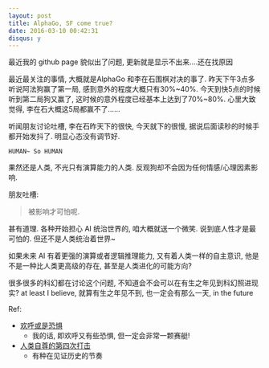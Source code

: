 ```yaml
---
layout: post
title: AlphaGo, SF come true?
date: 2016-03-10 00:42:31
disqus: y
---
```


最近我的 github page 貌似出了问题, 更新就是显示不出来....还在找原因


最近最关注的事情, 大概就是AlphaGo 和李在石围棋对决的事了. 昨天下午3点多听说阿法狗赢了第一局,
感到意外的程度大概只有30%~40%.
今天到快5点的时候听到第二局狗又赢了, 这时候的意外程度已经基本上达到了70%~80%.
心里大致觉得, 李在石大概这5局都赢不了......

听闻朋友讨论吐槽, 李在石昨天下的很快, 今天就下的很慢, 据说后面读秒的时候手都开始发抖了.
明显心态没有调节好.

`HUMAN~ So HUMAN`

果然还是人类, 不光只有演算能力的人类. 反观狗却不会因为任何情感/心理因素影响.

朋友吐槽:
> 被影响才可怕呢.

甚有道理. 各种开始担心 AI 统治世界的, 咱大概就送一个微笑.
说到底人性才是最可怕的. 但还不是人类统治着世界~

如果未来 AI 有着更强的演算或者逻辑推理能力, 又有着人类一样的自主意识,
他是不是一种比人类更高级的存在, 甚至是人类进化的可能方向?

很多很多的科幻都在讨论这个问题, 不知道会不会可以在有生之年见到科幻照进现实?
at least I believe, 就算有生之年见不到, 也一定会有那么一天, in the future


Ref:
- [欢呼或是恐惧](https://www.douban.com/note/544278165/)
  * 我的话, 即欢呼又有些恐惧, 但一定会非常一颗赛艇!
- [人类自尊的第四次打击](https://mp.weixin.qq.com/s?__biz=MzA3Mjk0MTcyNg==&mid=401720430&idx=1&sn=f4aa917c01a69b7d228d4475719464b2&scene=1&srcid=0310MKfgDLTKJy8tfuRMzQza&key=710a5d99946419d9617c2b5cb2b73e6d17a0372b0298150a1a505f2cb732707725354f555eef27eeae94e1d0b97527fb&ascene=0&uin=MTMyMzY4NTU4MA%3D%3D&devicetype=iMac+MacBookPro12%2C1+OSX+OSX+10.11.3+build(15D21)&version=11020201&pass_ticket=VppRVRLWx28r%2BEet5CMQHQq1wfPN%2F%2Foh3zzPe0QcwLTY0S2FzlrN9OUDy4IbFF9P)
  * 有种在见证历史的节奏

